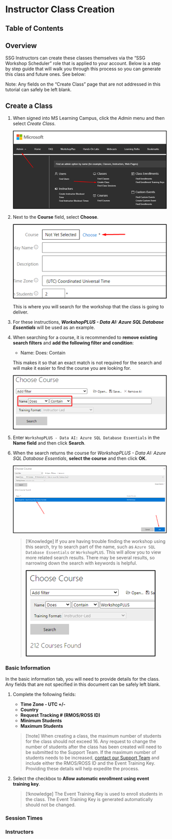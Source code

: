 # Instructor Class Creation

## Table of Contents

## Overview

SSG Instructors can create these classes themselves via the “SSG Workshop Scheduler” role that is applied to your account. Below is a step by step guide that will walk you through this process so you can generate this class and future ones. See below: 

Note: Any fields on the “Create Class” page that are not addressed in this tutorial can safely be left blank. 

## Create a Class

1. When signed into MS Learning Campus, click the _Admin_ menu and then select _Create Class_.

    ![Click Admin then select Create Class](images/admin-create-class.png)

1. Next to the **Course** field, select **Choose**. 

    ![Choose Course](images/choose-course.png)

    This is where you will search for the workshop that the class is going to deliver. 
1. For these instructions, _**WorkshopPLUS - Data AI: Azure SQL Database Essentials**_ will be used as an example.
1. When searching for a course, it is recommended to **remove existing search filters** and **add the following filter and condition**:
    - Name: Does: Contain
   
   This makes it so that an exact match is not required for the search and will make it easier to find the course you are looking for. 

   ![Add Name Does Contain filter](images/filter-name-does-contain.png) 

1. Enter `WorkshopPLUS - Data AI: Azure SQL Database Essentials` in the **Name field** and then click **Search**. 
1. When the search returns the course for _WorkshopPLUS - Data AI: Azure SQL Database Essentials_, **select the course** and then click **OK**. 

    ![Couse Search Results](images/course-search-results.png)

    >[!Knowledge] If you are having trouble finding the workshop using this search, try to search part of the name, such as `Azure SQL Database Essentials` or `WorkshopPLUS`. This will allow you to view more related search results. There may be several results, so narrowing down the search with keywords is helpful. 
    >
    > ![Several courses found in search results](images/several-courses-found.png)

### Basic Information 

In the basic information tab, you will need to provide details for the class. Any fields that are not specified in this document can be safely left blank. 

1. Complete the following fields: 
    - **Time Zone - UTC +/-**
    - **Country**
    - **Request Tracking # (RMOS/ROSS ID)**
    - **Minimum Students**
    - **Maximum Students**

    >[!note] When creating a class, the maximum number of students for the class should not exceed 16. Any request to change the number of students after the class has been created will need to be submitted to the Support Team. If the maximum number of students needs to be increased, [contact our Support Team]() and include either the RMOS/ROSS ID and the Event Training Key. Providing these details will help expedite the process. 

1. Select the checkbox to **Allow automatic enrollment using event training key**. 
    >[!knowledge] The Event Training Key is used to enroll students in the class. The Event Training Key is generated automatically should not be changed.

### Session Times

### Instructors